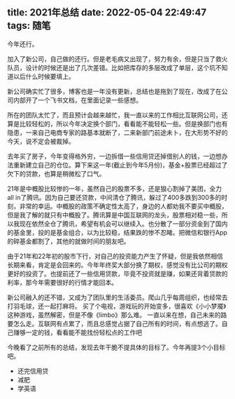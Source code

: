 title: 2021年总结
date: 2022-05-04 22:49:47
tags: 随笔
---
今年还行。<!--more-->

加入了新公司，自己做的还行。但是老毛病又出现了，努力有余，但是只当了救火队员，设计的时候还是出了几次差错。比如把库存的多层改成了单层，这个坑不知道以后什么时候要填上。

新公司确实忙了很多，博客也是一年没有更新，总结也是拖到了现在，改成了在公司内部开了一个飞书文档，在里面记录一些感想。

所在的团队太忙了，而且预计会越来越忙，我一直以来的工作相比互联网公司，还算是比较轻松的，所以今年决定换个部门，看看能不能轻松一些。但是换部门也有隐患，一来自己电商专家的路基本就断了，二来新部门前途未卜，在大形势不好的今天，说不定会被裁掉。

去年买了房子，今年变得格外穷，一边拆借一些信用贷还掉借别人的钱，一边想办法重新建立自己的仓位。算下来这一年(截止到今年5月份)，基金+股票已经超过了欠下的贷款，也算是稍微松了口气。

21年是中概股比较惨的一年，虽然自己的股票不多，还是狠心割掉了美团，全力all in了腾讯。因为自己要还贷款，中间清仓了腾讯，躲过了400多跌到300多的时刻，非常的幸运。中概股的政策不确定性太高了，身边的人都劝我不要买中概股，但是我了解的就只有中概股了。腾讯算是中国互联网的龙头，股票相对稳一些，所以我现在依然全仓了腾讯，希望有机会可以继续入。也分散了一部分资金到了国内的基金里，投的是基金组合，以为比较稳，结果跌的惨不忍睹。把微信和银行App的碎基金都割了，其他的就做时间的朋友吧。

由于21年和22年初的股市下行，对自己的投资能力产生了怀疑，但是我依然相信长期来看，肯定是会回来的。今年年终奖大部分换了期权，感觉没有比公司的期权更好的投资了。也提前还了一些信用贷款，毕竟不投资就是赚，如果还背着贷款的利率，那今年需要很好的行情才能回本。

新公司融入的还不错，又成为了团队里的生活委员。爬山几乎每周组织，也经常去打羽毛球，还一起打麻将。
买了个电视，游戏玩的开始变多，很喜欢《小小梦魇》这种游戏，虽然解密，但是不像《limbo》那么难。
一直以来在想，自己未来的路要怎么走。互联网有点累了，而且总感觉占据了自己所有的时间，有点想逃了。自己赚够一定的钱，看看能不能找份轻松点的工作吧

今晚看了之前所有的总结，发现去年干脆不提具体的目标了。今年再提3个小目标吧。

- 还完信用贷
- 减肥
- 学英语

